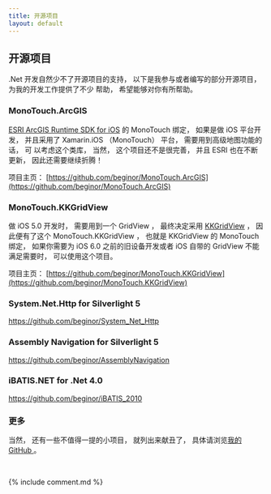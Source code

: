 ```yaml
---
title: 开源项目
layout: default
---
```


<div class="page-header">
	<h2>开源项目</h2>
</div>

.Net 开发自然少不了开源项目的支持， 以下是我参与或者编写的部分开源项目， 为我的开发工作提供了不少
帮助， 希望能够对你有所帮助。 

### MonoTouch.ArcGIS

[ESRI ArcGIS Runtime SDK for iOS](https://developers.arcgis.com/en/ios/) 的 MonoTouch 绑定， 
如果是做 iOS 平台开发， 并且采用了 Xamarin.iOS （MonoTouch） 平台， 需要用到高级地图功能的话， 可
以考虑这个类库， 当然， 这个项目还不是很完善， 并且 ESRI 也在不断更新， 因此还需要继续折腾！

项目主页： [https://github.com/beginor/MonoTouch.ArcGIS](https://github.com/beginor/MonoTouch.ArcGIS)

### MonoTouch.KKGridView

做 iOS 5.0 开发时， 需要用到一个 GridView ， 最终决定采用 [KKGridView](https://github.com/kolinkrewinkel/KKGridView) ， 因此便有了这个 MonoTouch.KKGridView ， 也就是 KKGridView 的 MonoTouch 绑定， 如果你需要为 iOS 6.0 之前的旧设备开发或者 iOS 自带的 GridView 不能满足需要时， 可以使用这个项目。

项目主页： [https://github.com/beginor/MonoTouch.KKGridView](https://github.com/beginor/MonoTouch.KKGridView)

### System.Net.Http for Silverlight 5

https://github.com/beginor/System_Net_Http

### Assembly Navigation for Silverlight 5

https://github.com/beginor/AssemblyNavigation

### iBATIS.NET for .Net 4.0

https://github.com/beginor/iBATIS_2010

### 更多

当然， 还有一些不值得一提的小项目， 就列出来献丑了， 具体请浏览[我的 GitHub ](https://github.com/beginor)。

<p>&nbsp;</p>

{% include comment.md %}